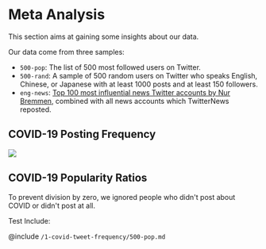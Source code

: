 
# Meta Analysis

This section aims at gaining some insights about our data.

Our data come from three samples:
* `500-pop`: The list of 500 most followed users on Twitter.
* `500-rand`: A sample of 500 random users on Twitter who speaks English, Chinese, or Japanese with at least 1000 posts and at least 150 followers.
* `eng-news`: [Top 100 most influential news Twitter accounts by Nur Bremmen](https://memeburn.com/2010/09/the-100-most-influential-news-media-twitter-accounts/), combined with all news accounts which TwitterNews reposted.

## COVID-19 Posting Frequency

![](/1-covid-tweet-frequency/500-pop.png)

## COVID-19 Popularity Ratios

To prevent division by zero, we ignored people who didn't post about COVID or didn't post at all.

Test Include:

@include `/1-covid-tweet-frequency/500-pop.md`
